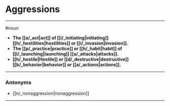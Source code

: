 # Aggressions
---
#noun
- **The [[a/_act|act]] of [[i/_initiating|initiating]] [[h/_hostilities|hostilities]] or [[i/_invasion|invasion]].**
- **The [[p/_practice|practice]] or [[h/_habit|habit]] of [[l/_launching|launching]] [[a/_attacks|attacks]].**
- **[[h/_hostile|Hostile]] or [[d/_destructive|destructive]] [[b/_behavior|behavior]] or [[a/_actions|actions]].**
---
### Antonyms
- [[n/_nonaggression|nonaggression]]
---
